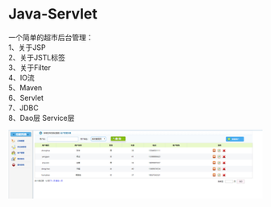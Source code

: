 # Java-Servlet
一个简单的超市后台管理：  
1、关于JSP  
2、关于JSTL标签  
3、关于Filter  
4、IO流  
5、Maven  
6、Servlet  
7、JDBC  
8、Dao层 Service层  
  
![image](https://github.com/adezz/Java-Servlet/blob/main/pic/pic1.png)
